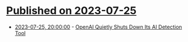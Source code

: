 # [Published on 2023-07-25](index.md)

* [2023-07-25, 20:00:00](https://tech.slashdot.org/story/23/07/25/191208/openai-quietly-shuts-down-its-ai-detection-tool?utm_source=rss1.0mainlinkanon&utm_medium=feed) - [OpenAI Quietly Shuts Down Its AI Detection Tool](https://tech.slashdot.org/story/23/07/25/191208/openai-quietly-shuts-down-its-ai-detection-tool?utm_source=rss1.0mainlinkanon&utm_medium=feed)

